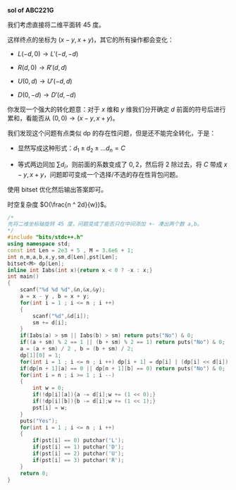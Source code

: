 **sol of ABC221G**

我们考虑直接将二维平面转 $45$ 度。

这样终点的坐标为 $(x-y,x+y)$，其它的所有操作都会变化：

- $L(-d,0) \rightarrow L'(-d,-d)$

- $R(d,0) \rightarrow R'(d,d)$

- $U(0,d) \rightarrow U'(-d,d)$

- $D(0,-d) \rightarrow D'(d,-d)$

你发现一个强大的转化题意：对于 $x$ 维和 $y$ 维我们分开确定 $d$ 前面的符号后进行累和，看能否从 $(0,0) \rightarrow (x-y,x+y)$。

我们发现这个问题有点类似 dp 的存在性问题，但是还不能完全转化，于是：

- 显然写成这种形式：$d_1 \pm d_2 \pm \dots d_n = C$

- 等式两边同加 $\sum d_i$，则前面的系数变成了 $0,2$，然后将 $2$ 除过去，将 $C$ 带成 $x-y,x+y$，问题即可变成一个选择/不选的存在性背包问题。

使用 bitset 优化然后输出答案即可。

时空复杂度 $O(\frac{n ^ 2d}{w})$。

```cpp
/*
先将二维坐标轴旋转 45 度，问题变成了能否只在中间添加 +- 凑出两个数 a,b。 
*/
#include "bits/stdc++.h" 
using namespace std;
const int Len = 2e3 + 5 , M = 3.6e6 + 1;
int n,m,a,b,x,y,sm,d[Len],pst[Len];
bitset<M> dp[Len];
inline int Iabs(int x){return x < 0 ? -x : x;}
int main()
{
	scanf("%d %d %d",&n,&x,&y);
	a = x - y , b = x + y;
	for(int i = 1 ; i <= n ; i ++)
	{
		scanf("%d",&d[i]);
		sm += d[i];
	}
	if(Iabs(a) > sm || Iabs(b) > sm) return puts("No") & 0;
	if((a + sm) % 2 == 1 || (b + sm) % 2 == 1) return puts("No") & 0;
	a = (a + sm) / 2 , b = (b + sm) / 2;
	dp[1][0] = 1;
	for(int i = 1 ; i <= n ; i ++) dp[i + 1] = dp[i] | (dp[i] << d[i]);
	if(dp[n + 1][a] == 0 || dp[n + 1][b] == 0) return puts("No") & 0;
	for(int i = n ; i >= 1 ; i --)
	{
		int w = 0;
		if(!dp[i][a]){a -= d[i];w += (1 << 0);}
		if(!dp[i][b]){b -= d[i];w += (1 << 1);}
		pst[i] = w;
	}
	puts("Yes");
	for(int i = 1 ; i <= n ; i ++) 
	{
		if(pst[i] == 0) putchar('L');
		if(pst[i] == 1) putchar('D');
		if(pst[i] == 2) putchar('U');
		if(pst[i] == 3) putchar('R');
	}
	return 0;
}
```